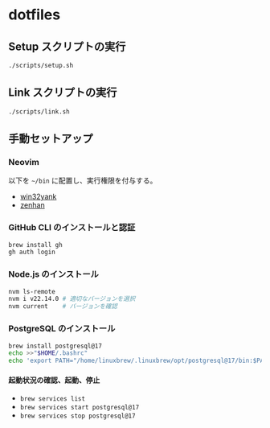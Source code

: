 # dotfiles

## Setup スクリプトの実行

```bash
./scripts/setup.sh
```

## Link スクリプトの実行

```bash
./scripts/link.sh
```

## 手動セットアップ

### Neovim

以下を `~/bin` に配置し、実行権限を付与する。

- [win32yank](https://github.com/equalsraf/win32yank/releases)
- [zenhan](https://github.com/iuchim/zenhan/releases)

### GitHub CLI のインストールと認証

```bash
brew install gh
gh auth login
```

### Node.js のインストール

```bash
nvm ls-remote
nvm i v22.14.0 # 適切なバージョンを選択
nvm current    # バージョンを確認
```

### PostgreSQL のインストール

```bash
brew install postgresql@17
echo >>"$HOME/.bashrc"
echo 'export PATH="/home/linuxbrew/.linuxbrew/opt/postgresql@17/bin:$PATH"' >>"$HOME/.bashrc"
```

#### 起動状況の確認、起動、停止

- `brew services list`
- `brew services start postgresql@17`
- `brew services stop postgresql@17`
